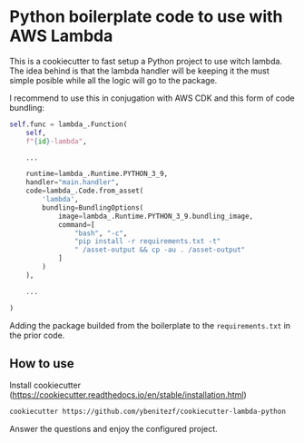 # Python boilerplate code to use with AWS Lambda

This is a cookiecutter to fast setup a Python project to use witch lambda. The idea behind is that the lambda handler will be keeping it the must simple posible while all the logic will go to the package.

I recommend to use this in conjugation with AWS CDK and this form of code bundling:

```python
self.func = lambda_.Function(
    self,
    f"{id}-lambda",

    ...

    runtime=lambda_.Runtime.PYTHON_3_9,
    handler="main.handler",
    code=lambda_.Code.from_asset(
        'lambda',
        bundling=BundlingOptions(
            image=lambda_.Runtime.PYTHON_3_9.bundling_image,
            command=[
                "bash", "-c",
                "pip install -r requirements.txt -t"
                " /asset-output && cp -au . /asset-output"
            ]
        )
    ),

    ...

)
```

Adding the package builded from the boilerplate to the `requirements.txt` in the prior code.

## How to use

Install cookiecutter (https://cookiecutter.readthedocs.io/en/stable/installation.html)

```bash
cookiecutter https://github.com/ybenitezf/cookiecutter-lambda-python
```

Answer the questions and enjoy the configured project.
